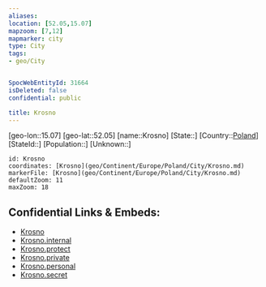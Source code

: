 ```yaml
---
aliases: 
location: [52.05,15.07]
mapzoom: [7,12] 
mapmarker: city 
type: City
tags:
- geo/City


SpocWebEntityId: 31664
isDeleted: false
confidential: public

title: Krosno
---
```

[geo-lon::15.07]
[geo-lat::52.05]
[name::Krosno]
[State::]
[Country::[Poland](geo/Continent/Europe/Poland.md)]
[StateId::]
[Population::]
[Unknown::]


```leaflet
id: Krosno
coordinates: [Krosno](geo/Continent/Europe/Poland/City/Krosno.md)
markerFile: [Krosno](geo/Continent/Europe/Poland/City/Krosno.md)
defaultZoom: 11 
maxZoom: 18
```


## Confidential Links & Embeds: 
- [Krosno](../../../../../../_public/geo/Continent/Europe/Poland/City/Krosno.md) 
- [Krosno.internal](../../../../../../_internal/geo/Continent/Europe/Poland/City/Krosno.internal.md) 
- [Krosno.protect](../../../../../../_protect/geo/Continent/Europe/Poland/City/Krosno.protect.md) 
- [Krosno.private](../../../../../../_private/geo/Continent/Europe/Poland/City/Krosno.private.md) 
- [Krosno.personal](../../../../../../_personal/geo/Continent/Europe/Poland/City/Krosno.personal.md) 
- [Krosno.secret](../../../../../../_secret/geo/Continent/Europe/Poland/City/Krosno.secret.md) 
